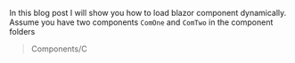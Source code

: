 In this blog post I will show you how to load blazor component dynamically. 
Assume you have two components `ComOne` and `ComTwo` in the component folders

>Components/C
<!--stackedit_data:
eyJoaXN0b3J5IjpbLTIwODgzOTkyMDldfQ==
-->